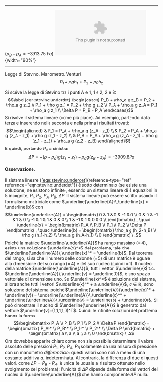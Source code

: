   -------------------------- --------------------------------------------
                             
   ($p_B-p_A=-3913.75\ Pa$)   ![image](./fig/manometro.eps){width="90%"}
  -------------------------- --------------------------------------------

Legge di Stevino. Manometro. Venturi.
$$P_1 + \rho g h_1 = P_2 + \rho g h_2$$

Si scrive la legge di Stevino tra i punti A e 1, 1 e 2, 2 e B:
$$\label{eqn:stevino:underdet}
\begin{cases}
  P_B + \rho_a g z_B = P_2 + \rho_a g z_2  \\
  P_1 + \rho g z_1 = P_2 + \rho g z_2   \\
  P_A + \rho_a g z_A = P_1 + \rho_a g z_1 \\
  \Delta P = P_B - P_A 
\end{cases}$$ Si risolve il sistema lineare (come più piace). Ad
esempio, partendo dalla terza e inserendo nella seconda e nella prima i
risultati trovati: $$\begin{aligned}
 & P_1 = P_A + \rho_a g (z_A - z_1) \\
 & P_2 = P_A + \rho_a g (z_A - z_1) + \rho g (z_1 - z_2) \\
 & P_B = P_A + \rho_a g (z_A - z_1) + \rho g (z_1 - z_2) + \rho_a g (z_2 - z_B)
\end{aligned}$$ E quindi, portando $P_A$ a sinistra:
$$\Delta P = -(\rho - \rho_a) g ( z_2-z_1) - \rho_a g (z_B - z_A) = -3909.8 Pa$$

#### Osservazione.

Il sistema lineare
([\[eqn:stevino:underdet\]](#eqn:stevino:underdet){reference-type="ref"
reference="eqn:stevino:underdet"}) è sotto determinato (se esiste una
soluzione, ne esistono infinite), essendo un sistema lineare di 4
equazioni in 5 incognite, $P_1$, $P_2$, $P_A$, $P_B$, $\Delta P$. Il
sistema lineare può essere scritto usando il formalismo matriciale come
$\underline{\underline{A}}\,\underline{x} = \underline{b}$ con
$$\underline{\underline{A}} = 
\begin{bmatrix}
  0 &  1 &  0 & -1 &  0 \\
  0 &  0 & -1 &  1 &  0 \\
 -1 &  1 &  1 &  0 &  0 \\
  1 & -1 &  1 &  0 &  0 \\
\end{bmatrix} , \quad
 \underline{x} = \begin{bmatrix}
  P_A \\ P_B \\ P_1 \\ P_2 \\ \Delta P
\end{bmatrix} , \quad
 \underline{b} = \begin{bmatrix}
  \rho_a g (h_2-h_B) \\ \rho g (h_1-h_2) \\ \rho_a g (h_A-h_1) \\ 0 
\end{bmatrix} \ .$$ Poichè la matrice $\underline{\underline{A}}$ ha
rango massimo (= 4), esiste una soluzione $\underline{x}^*$ del
problema, tale che
$\underline{\underline{A}}\,\underline{x}^* = \underline{b}$. Dal
teorema del rango, si sa che il numero delle colonne (= 5) di una
matrice è uguale alla dimensione del suo rango (= 4) e del suo nucleo
(quindi = 1). Il nucleo della matrice $\underline{\underline{A}}$, tutti
i vettori $\underline{v}$ t.c.
$\underline{\underline{A}}\,\underline{v} = \underline{0}$, è uno spazio
vettoriale di dimensione uno. Se $\underline{x}^*$ è soluzione del
sistema, allora anche tutti i vettori
$\underline{x}^* + a \underline{v}$, $a \in \mathbb{R}$, sono soluzione
del sistema, poichè
$\underline{\underline{A}}(\underline{x}^* + \underline{v}) = \underline{\underline{A}}\,\underline{x}^* + \underline{\underline{A}}\,\underline{v} = \underline{b} + \underline{0}$.
Si può dimostrare il nucleo di $\underline{\underline{A}}$ è generato
dal vettore $\underline{v}=(1,1,1,1,0)^T$. Quindi le infinite soluzioni
del problema hanno la forma $$\begin{bmatrix}
  P_A \\ P_B \\ P_1 \\ P_2 \\ \Delta P 
 \end{bmatrix} = 
 \begin{bmatrix}
  P_A^* \\ P_B^* \\ P_1^* \\ P_2^* \\ \Delta P 
 \end{bmatrix} + 
 \begin{bmatrix}
   a \\ a \\ a \\ a \\ 0
 \end{bmatrix} \ .$$ Ora dovrebbe apparire chiaro come non sia possibile
determinare il valore assoluto delle pressioni $P_1$, $P_2$, $P_A$,
$P_B$ solamente da una misura di pressione con un manometro
*differenziale*: questi valori sono noti a meno di una costante additiva
$a$, indeterminata. Al contrario, la differenza di due di questi valori,
come $\Delta P = P_B - P_A$, è unica (e uguale al risultato ottenuto
nello svolgimento del problema): l'unicità di $\Delta P$ dipende dalla
forma dei vettori del nucleo di $\underline{\underline{A}}$ che hanno
componente $\Delta P$ nulla.

